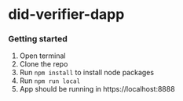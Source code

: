 # did-verifier-dapp


### Getting started
1. Open terminal
2. Clone the repo
3. Run `npm install` to install node packages
4. Run `npm run local`
5. App should be running in https://localhost:8888